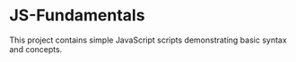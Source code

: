 # JS-Fundamentals

This project contains simple JavaScript scripts demonstrating basic syntax and concepts.
